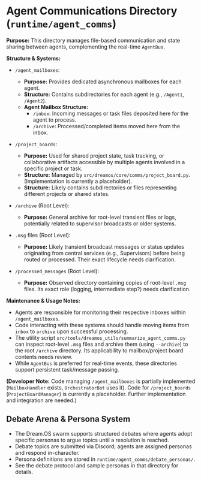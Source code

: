 # Agent Communications Directory (`runtime/agent_comms`)

**Purpose:** This directory manages file-based communication and state sharing between agents, complementing the real-time `AgentBus`.

**Structure & Systems:**

*   `/agent_mailboxes`:
    *   **Purpose:** Provides dedicated asynchronous mailboxes for each agent.
    *   **Structure:** Contains subdirectories for each agent (e.g., `/Agent1`, `/Agent2`).
    *   **Agent Mailbox Structure:**
        *   `/inbox`: Incoming messages or task files deposited here for the agent to process.
        *   `/archive`: Processed/completed items moved here from the inbox.

*   `/project_boards`:
    *   **Purpose:** Used for shared project state, task tracking, or collaborative artifacts accessible by multiple agents involved in a specific project or task.
    *   **Structure:** Managed by `src/dreamos/core/comms/project_board.py`. (Implementation is currently a placeholder).
    *   **Structure:** Likely contains subdirectories or files representing different projects or shared states.

*   `/archive` (Root Level):
    *   **Purpose:** General archive for root-level transient files or logs, potentially related to supervisor broadcasts or older systems.

*   `.msg` files (Root Level):
    *   **Purpose:** Likely transient broadcast messages or status updates originating from central services (e.g., Supervisors) before being routed or processed. Their exact lifecycle needs clarification.

*   `/processed_messages` (Root Level):
    *   **Purpose:** Observed directory containing copies of root-level `.msg` files. Its exact role (logging, intermediate step?) needs clarification.

**Maintenance & Usage Notes:**

*   Agents are responsible for monitoring their respective inboxes within `/agent_mailboxes`.
*   Code interacting with these systems should handle moving items from `inbox` to `archive` upon successful processing.
*   The utility script `src/tools/dreamos_utils/summarize_agent_comms.py` can inspect root-level `.msg` files and archive them (using `--archive`) to the root `/archive` directory. Its applicability to mailbox/project board contents needs review.
*   While `AgentBus` is preferred for real-time events, these directories support persistent task/message passing.

**(Developer Note:** Code managing `/agent_mailboxes` is partially implemented (`MailboxHandler` exists, `OrchestratorBot` uses it). Code for `/project_boards` (`ProjectBoardManager`) is currently a placeholder. Further implementation and integration are needed.)

## Debate Arena & Persona System
- The Dream.OS swarm supports structured debates where agents adopt specific personas to argue topics until a resolution is reached.
- Debate topics are submitted via Discord; agents are assigned personas and respond in-character.
- Persona definitions are stored in `runtime/agent_comms/debate_personas/`.
- See the debate protocol and sample personas in that directory for details.
